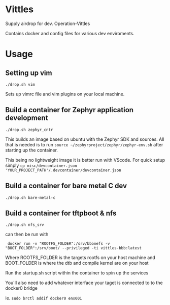 # Vittles

Supply airdrop for dev. Operation-Vittles

Contains docker and config files for various dev enviroments.

# Usage 

## Setting up vim
```
./drop.sh vim 
```
Sets up vimrc file and vim plugins on your local machine.

## Build a container for Zephyr application development
```
./drop.sh zephyr_cntr
```
This builds an image based on ubuntu with the Zephyr SDK and sources. 
All that is needed is to run ```source ~/zephyrproject/zephyr/zephyr-env.sh```
after starting up the container.

This being no lightweight image it is better run with VScode. 
For quick setup simply ```cp misc/devcontainer.json 'YOUR_PROJECT_PATH'/.devcontainer/devcontainer.json``` 

## Build a container for bare metal C dev
```
./drop.sh bare-metal-c
```
## Build a container for tftpboot & nfs
```
./drop.sh nfs_srv
```
can then be run with 

```
 docker run -v "ROOTFS_FOLDER":/srv/bbonefs -v "BOOT_FOLDER":/srv/boot/ --privileged -ti vittles-bbb:latest
```
Where ROOTFS_FOLDER is the targets rootfs on your host machine and 
BOOT_FOLDER is where the dtb and compile kernel are on your host

Run the startup.sh script within the container to spin up the services

You'll also need to add  whatever interface your taget is connected to to the docker0 bridge

ie. ``` sudo brctl addif docker0 enx001 ```

